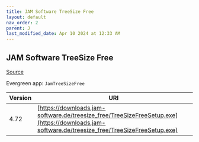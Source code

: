 ```yaml
---
title: JAM Software TreeSize Free
layout: default
nav_order: 2
parent: J
last_modified_date: Apr 10 2024 at 12:33 AM
---
```


## JAM Software TreeSize Free

[Source](https://www.jam-software.com/treesize_free/)

Evergreen app: `JamTreeSizeFree`

| Version | URI                                                                                                                                            |
| ------- | ---------------------------------------------------------------------------------------------------------------------------------------------- |
| 4.72    | [https://downloads.jam-software.de/treesize_free/TreeSizeFreeSetup.exe](https://downloads.jam-software.de/treesize_free/TreeSizeFreeSetup.exe) |
